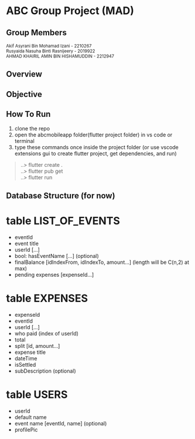 # ABC Group Project (MAD)

## Group Members
<small>Akif Asyrani Bin Mohamad Izani - 2210267</small><br/>
<small>Rusyaida Nasuha Binti Rasnijeery - 2019922</small><br/>
<small>AHMAD KHAIRIL AMIN BIN HISHAMUDDIN - 2212947</small>

## Overview

## Objective

## How To Run
1. clone the repo <br>
2. open the abcmobileapp folder(flutter project folder) in vs code or terminal <br>
3. type these commands once inside the project folder (or use vscode extensions gui to create flutter project, get dependencies, and run)
> ..> flutter create .  
> ..> flutter pub get  
> ..> flutter run

## Database Structure (for now)

# table LIST_OF_EVENTS  
- eventId  
- event title  
- userId [...]  
- bool: hasEventName [...] (optional)  
- finalBalance [idIndexFrom, idIndexTo, amount...] (length will be C(n,2) at max)  
- pending expenses [expenseId...]

# table EXPENSES  
- expenseId
- eventId
- userId [...]
- who paid (index of userId)
- total
- split [id, amount...]
- expense title
- dateTime
- isSettled
- subDescription (optional)

# table USERS
- userId
- default name
- event name [eventId, name] (optional)
- profilePic
